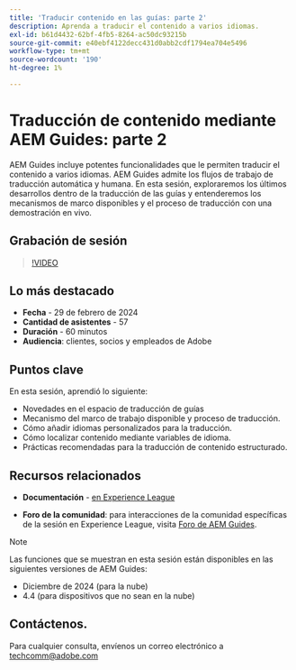 ```yaml
---
title: 'Traducir contenido en las guías: parte 2'
description: Aprenda a traducir el contenido a varios idiomas.
exl-id: b61d4432-62bf-4fb5-8264-ac50dc93215b
source-git-commit: e40ebf4122decc431d0abb2cdf1794ea704e5496
workflow-type: tm+mt
source-wordcount: '190'
ht-degree: 1%

---
```


# Traducción de contenido mediante AEM Guides: parte 2

AEM Guides incluye potentes funcionalidades que le permiten traducir el contenido a varios idiomas. AEM Guides admite los flujos de trabajo de traducción automática y humana. En esta sesión, exploraremos los últimos desarrollos dentro de la traducción de las guías y entenderemos los mecanismos de marco disponibles y el proceso de traducción con una demostración en vivo.


## Grabación de sesión

>[!VIDEO](https://video.tv.adobe.com/v/3427661/languagevariables-nativepdf-translation)

## Lo más destacado

- **Fecha** - 29 de febrero de 2024
- **Cantidad de asistentes** - 57
- **Duración** - 60 minutos
- **Audiencia**: clientes, socios y empleados de Adobe

## Puntos clave

En esta sesión, aprendió lo siguiente:
- Novedades en el espacio de traducción de guías
- Mecanismo del marco de trabajo disponible y proceso de traducción.
- Cómo añadir idiomas personalizados para la traducción.
- Cómo localizar contenido mediante variables de idioma.
- Prácticas recomendadas para la traducción de contenido estructurado.


## Recursos relacionados

- **Documentación** - [en Experience League](https://experienceleague.adobe.com/docs/experience-manager-guides/using/user-guide/translate-content/translation.html?lang=es)

- **Foro de la comunidad**: para interacciones de la comunidad específicas de la sesión en Experience League, visita [Foro de AEM Guides](https://experienceleaguecommunities.adobe.com/t5/experience-manager-guides/bd-p/xml-documentation-discussions?profile.language=es).


>[!NOTE]
>
> Las funciones que se muestran en esta sesión están disponibles en las siguientes versiones de AEM Guides:
> - Diciembre de 2024 (para la nube)
> - 4.4 (para dispositivos que no sean en la nube)



## Contáctenos.

Para cualquier consulta, envíenos un correo electrónico a <techcomm@adobe.com>
